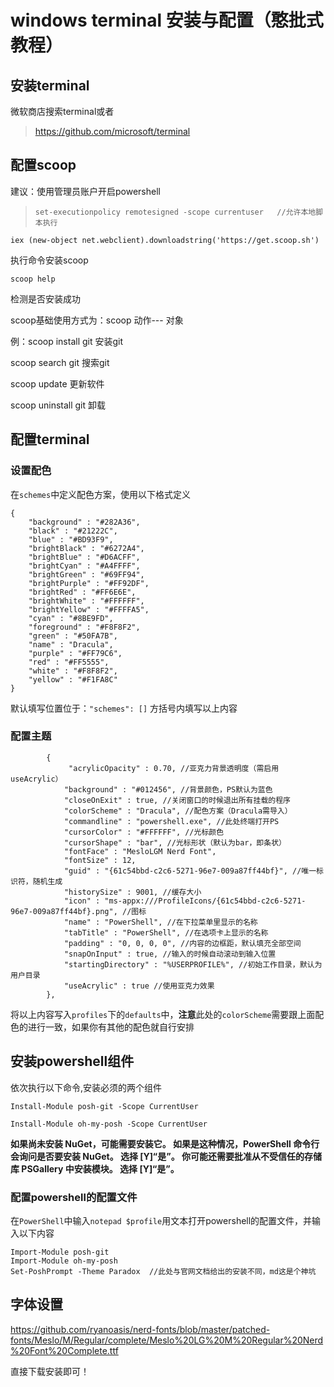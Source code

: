 # windows terminal 安装与配置（憨批式教程）

## 安装terminal

微软商店搜索terminal或者

> https://github.com/microsoft/terminal

## 配置scoop

建议：使用管理员账户开启powershell

> ```
> set-executionpolicy remotesigned -scope currentuser   //允许本地脚本执行
> ```

`iex (new-object net.webclient).downloadstring('https://get.scoop.sh')`

执行命令安装scoop

`scoop help` 

检测是否安装成功

scoop基础使用方式为：scoop 动作--- 对象

例：scoop install git  安装git

scoop search git	搜索git

scoop update	更新软件

scoop uninstall git 卸载

## 配置terminal

### 设置配色

在`schemes`中定义配色方案，使用以下格式定义

```
{
    "background" : "#282A36",
    "black" : "#21222C",
    "blue" : "#BD93F9",
    "brightBlack" : "#6272A4",
    "brightBlue" : "#D6ACFF",
    "brightCyan" : "#A4FFFF",
    "brightGreen" : "#69FF94",
    "brightPurple" : "#FF92DF",
    "brightRed" : "#FF6E6E",
    "brightWhite" : "#FFFFFF",
    "brightYellow" : "#FFFFA5",
    "cyan" : "#8BE9FD",
    "foreground" : "#F8F8F2",
    "green" : "#50FA7B",
    "name" : "Dracula",
    "purple" : "#FF79C6",
    "red" : "#FF5555",
    "white" : "#F8F8F2",
    "yellow" : "#F1FA8C"
}
```

默认填写位置位于：`"schemes": []` 方括号内填写以上内容

### 配置主题

```
        {
             "acrylicOpacity" : 0.70, //亚克力背景透明度（需启用useAcrylic）
            "background" : "#012456", //背景颜色，PS默认为蓝色
            "closeOnExit" : true, //关闭窗口的时候退出所有挂载的程序
            "colorScheme" : "Dracula", //配色方案（Dracula需导入）
            "commandline" : "powershell.exe", //此处终端打开PS
            "cursorColor" : "#FFFFFF", //光标颜色
            "cursorShape" : "bar", //光标形状（默认为bar，即条状）
            "fontFace" : "MesloLGM Nerd Font",
            "fontSize" : 12,
            "guid" : "{61c54bbd-c2c6-5271-96e7-009a87ff44bf}", //唯一标识符，随机生成
            "historySize" : 9001, //缓存大小
            "icon" : "ms-appx:///ProfileIcons/{61c54bbd-c2c6-5271-96e7-009a87ff44bf}.png", //图标
            "name" : "PowerShell", //在下拉菜单里显示的名称
            "tabTitle" : "PowerShell", //在选项卡上显示的名称
            "padding" : "0, 0, 0, 0", //内容的边框距，默认填充全部空间
            "snapOnInput" : true, //输入的时候自动滚动到输入位置
            "startingDirectory" : "%USERPROFILE%", //初始工作目录，默认为用户目录
            "useAcrylic" : true //使用亚克力效果
        },
```

将以上内容写入`profiles`下的`defaults`中，**注意**此处的`colorScheme`需要跟上面配色的进行一致，如果你有其他的配色就自行安排

## 安装powershell组件

依次执行以下命令,安装必须的两个组件

 `Install-Module posh-git -Scope CurrentUser `

`Install-Module oh-my-posh -Scope CurrentUser `

**如果尚未安装 NuGet，可能需要安装它。 如果是这种情况，PowerShell 命令行会询问是否要安装 NuGet。 选择 [Y]“是”。 你可能还需要批准从不受信任的存储库 PSGallery 中安装模块。 选择 [Y]“是”。**

### 配置powershell的配置文件

在`PowerShell`中输入`notepad $profile`用文本打开powershell的配置文件，并输入以下内容

```
Import-Module posh-git
Import-Module oh-my-posh
Set-PoshPrompt -Theme Paradox  //此处与官网文档给出的安装不同，md这是个神坑
```

## 字体设置

https://github.com/ryanoasis/nerd-fonts/blob/master/patched-fonts/Meslo/M/Regular/complete/Meslo%20LG%20M%20Regular%20Nerd%20Font%20Complete.ttf

直接下载安装即可！

